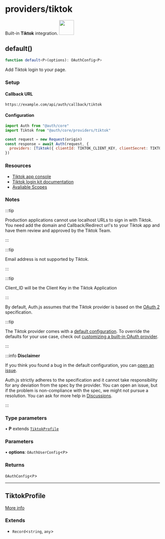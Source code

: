 # providers/tiktok

<div style={{backgroundColor: "#000", display: "flex", justifyContent: "space-between", color: "#fff", padding: 16}}>
<span>Built-in <b>Tiktok</b> integration.</span>
<a href="https://www.tiktok.com/">
  <img style={{display: "block"}} src="https://authjs.dev/img/providers/tiktok.svg" height="48" />
</a>
</div>

## default()

```ts
function default<P>(options): OAuthConfig<P>
```

Add Tiktok login to your page.

### Setup

#### Callback URL
```
https://example.com/api/auth/callback/tiktok
```

#### Configuration
```js
import Auth from "@auth/core"
import Tiktok from "@auth/core/providers/tiktok"

const request = new Request(origin)
const response = await Auth(request, {
  providers: [Tiktok({ clientId: TIKTOK_CLIENT_KEY, clientSecret: TIKTOK_CLIENT_SECRET })],
})
```

### Resources
 - [Tiktok app console](https://developers.tiktok.com/)
 - [Tiktok login kit documentation](https://developers.tiktok.com/doc/login-kit-web/)
 - [Avaliable Scopes](https://developers.tiktok.com/doc/tiktok-api-scopes/)

### Notes

:::tip

Production applications cannot use localhost URLs to sign in with Tiktok. You need add the domain and Callback/Redirect url's to your Tiktok app and have them review and approved by the Tiktok Team.

:::

:::tip

Email address is not supported by Tiktok.

:::

:::tip

Client_ID will be the Client Key in the Tiktok Application

:::

By default, Auth.js assumes that the Tiktok provider is
based on the [OAuth 2](https://www.rfc-editor.org/rfc/rfc6749.html) specification.

:::tip

The Tiktok provider comes with a [default configuration](https://github.com/nextauthjs/next-auth/blob/main/packages/core/src/providers/tiktok.ts).
To override the defaults for your use case, check out [customizing a built-in OAuth provider](https://authjs.dev/guides/providers/custom-provider#override-default-options).

:::

:::info **Disclaimer**

If you think you found a bug in the default configuration, you can [open an issue](https://authjs.dev/new/provider-issue).

Auth.js strictly adheres to the specification and it cannot take responsibility for any deviation from
the spec by the provider. You can open an issue, but if the problem is non-compliance with the spec,
we might not pursue a resolution. You can ask for more help in [Discussions](https://authjs.dev/new/github-discussions).

:::

### Type parameters

• **P** extends [`TiktokProfile`](tiktok.md#tiktokprofile)

### Parameters

• **options**: `OAuthUserConfig`\<`P`\>

### Returns

`OAuthConfig`\<`P`\>

***

## TiktokProfile

[More info](https://developers.tiktok.com/doc/tiktok-api-v2-get-user-info/)

### Extends

- `Record`\<`string`, `any`\>
